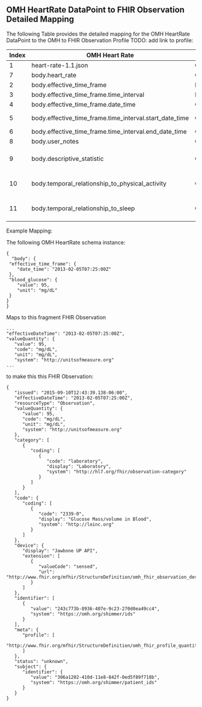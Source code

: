 ## OMH HeartRate DataPoint to FHIR Observation Detailed Mapping


The following Table provides the detailed mapping for the OMH HeartRate DataPoint to the OMH to FHIR Observation Profile TODO: add link to profile:

Index|OMH  Heart Rate|HL7 FHIR Observation|Derived Mapping|Comments
---|---|---|---|---|
1|heart-rate-1.1.json|OMH to FHIR Observation Profile||
7|body.heart_rate|Observation.valueQuantity||
2|body.effective_time_frame|None||
3|body.effective_time_frame.time_interval|None||
4|body.effective_time_frame.date_time|Observation.effectiveDateTime||1:1 mapping of  body.effective_time_frame.date_time
5|body.effective_time_frame.time_interval.start_date_time|Observation.effectivePeriod.start||1:1 mapping of  body.effective_time_frame.time_interval.start_date_time
6|body.effective_time_frame.time_interval.end_date_time|Observation.effectivePeriod.end||1:1 mapping of  body.effective_time_frame.time_interval.end_date_time
8|body.user_notes|Observation.comment||1:1 mapping of  body.user_notes
9|body.descriptive_statistic|Observation.coding||Map  descriptive statistic to the OMH to FHIR additional Observation codings ( code system http://www.fhir.org/guides/mfhir/omh_fhir_observation_codes).
10|body.temporal_relationship_to_physical_activity|Observation.component|component_mapping_table|A mapping table between OMH schema ('datapoint_variables') and FHIR Observation Component data elements.  Multiple components mapping are appended as a list
11|body.temporal_relationship_to_sleep|Observation.component|component_mapping_table|A mapping table between OMH schema ('datapoint_variables') and FHIR Observation Component data elements.  Multiple components mapping are appended as a list

Example Mapping:

The following OMH HeartRate schema instance:

```
{
  "body": {
 "effective_time_frame": {
    "date_time": "2013-02-05T07:25:00Z"
 },
 "blood_glucose": {
    "value": 95,
    "unit": "mg/dL"
 }
}
}
```

Maps to this fragment FHIR Observation

~~~
...
"effectiveDateTime": "2013-02-05T07:25:00Z",
"valueQuantity": {
   "value": 95,
   "code": "mg/dL",
   "unit": "mg/dL",
   "system": "http://unitsofmeasure.org"
...
~~~

to make this this FHIR Observation:

~~~
{
   "issued": "2015-09-10T12:43:39.138-06:00",
   "effectiveDateTime": "2013-02-05T07:25:00Z",
   "resourceType": "Observation",
   "valueQuantity": {
      "value": 95,
      "code": "mg/dL",
      "unit": "mg/dL",
      "system": "http://unitsofmeasure.org"
   },
   "category": [
      {
         "coding": [
            {
               "code": "laboratory",
               "display": "Laboratory",
               "system": "http://hl7.org/fhir/observation-category"
            }
         ]
      }
   ],
   "code": {
      "coding": [
         {
            "code": "2339-0",
            "display": "Glucose Mass/volume in Blood",
            "system": "http://loinc.org"
         }
      ]
   },
   "device": {
      "display": "Jawbone UP API",
      "extension": [
         {
            "valueCode": "sensed",
            "url": "http://www.fhir.org/mfhir/StructureDefinition/omh_fhir_observation_device_modality"
         }
      ]
   },
   "identifier": [
      {
         "value": "243c773b-8936-407e-9c23-270d0ea49cc4",
         "system": "https://omh.org/shimmer/ids"
      }
   ],
   "meta": {
      "profile": [
         "http://www.fhir.org/mfhir/StructureDefinition/omh_fhir_profile_quantitative_observation"
      ]
   },
   "status": "unknown",
   "subject": {
      "identifier": {
         "value": "306a1202-410d-11e8-842f-0ed5f89f718b",
         "system": "https://omh.org/shimmer/patient_ids"
      }
   }
}

~~~
